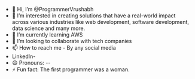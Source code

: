 - 👋 Hi, I’m @ProgrammerVrushabh
- 👀 I’m interested in creating solutions that have a real-world impact across various industries like web development, software development, data science and many more.
- 🌱 I’m currently learning AWS
- 💞️ I’m looking to collaborate with tech companies 
- 📫 How to reach me - By any social media
- LinkedIn-
- 😄 Pronouns: --
- ⚡ Fun fact: The first programmer was a woman.

<!---
ProgrammerVrushabh/ProgrammerVrushabh is a ✨ special ✨ repository because its `README.md` (this file) appears on your GitHub profile.
You can click the Preview link to take a look at your changes.
--->

